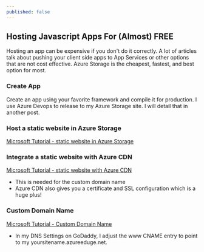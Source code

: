 ```yaml
---
published: false
---
```


## Hosting Javascript Apps For (Almost) FREE
Hosting an app can be expensive if you don't do it correctly. A lot of articles talk about pushing your client side apps to App Services or other options that are not cost effective. Azure Storage is the cheapest, fastest, and best option for most.

### Create App
Create an app using your favorite framework and compile it for production. I use Azure Devops to release to my Azure Storage site. I will detail that in another post. 

### Host a static website in Azure Storage
[Microsoft Tutorial - static website in Azure Storage](https://docs.microsoft.com/en-us/azure/storage/blobs/storage-blob-static-website-how-to?tabs=azure-portal)

### Integrate a static website with Azure CDN
[Microsoft Tutorial - static website with Azure CDN](https://docs.microsoft.com/en-us/azure/storage/blobs/static-website-content-delivery-network)
- This is needed for the custom domain name
- Azure CDN also gives you a certificate and SSL configuration which is a huge plus!

### Custom Domain Name
[Microsoft Tutorial - Custom Domain Name](https://docs.microsoft.com/en-us/azure/storage/blobs/storage-custom-domain-name?tabs=azure-portal)
- In my DNS Settings on GoDaddy, I adjust the www CNAME entry to point to my yoursitename.azureeduge.net.


